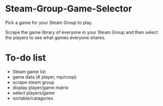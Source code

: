 # Steam-Group-Game-Selector
Pick a game for your Steam Group to play.

Scrape the game library of everyone in your Steam Group and then select the players to see what games everyone shares.


# To-do list
+ Steam game list
+ game data (# player, mp/coop)
+ scrape steam group
+ display player/game matrix
+ select players/game
+ sortable/catagories
